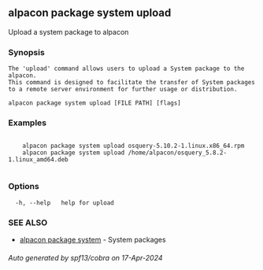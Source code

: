 ## alpacon package system upload

Upload a system package to alpacon

### Synopsis


	The 'upload' command allows users to upload a System package to the alpacon. 
	This command is designed to facilitate the transfer of System packages to a remote server environment for further usage or distribution.
	

```
alpacon package system upload [FILE PATH] [flags]
```

### Examples

```

	alpacon package system upload osquery-5.10.2-1.linux.x86_64.rpm
	alpacon package system upload /home/alpacon/osquery_5.8.2-1.linux_amd64.deb
	
```

### Options

```
  -h, --help   help for upload
```

### SEE ALSO

* [alpacon package system](alpacon_package_system.md)	 - System packages

###### Auto generated by spf13/cobra on 17-Apr-2024
